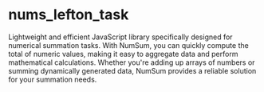 # nums_lefton_task

Lightweight and efficient JavaScript library specifically designed for numerical summation tasks. With NumSum, you can quickly compute the total of numeric values, making it easy to aggregate data and perform mathematical calculations. Whether you're adding up arrays of numbers or summing dynamically generated data, NumSum provides a reliable solution for your summation needs.
